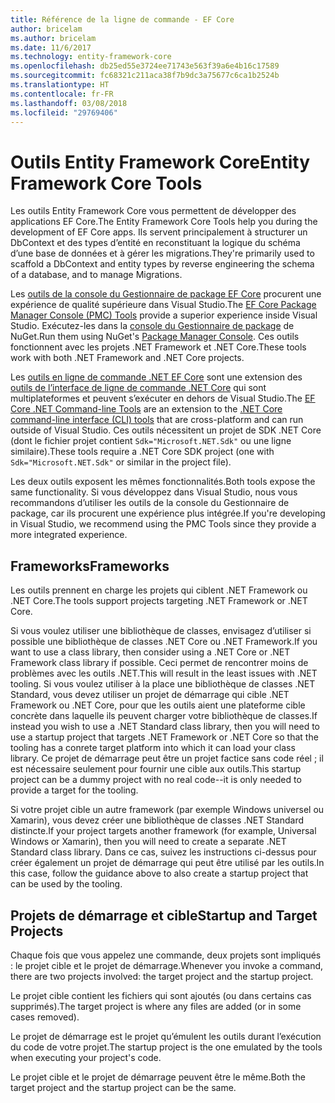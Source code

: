 ```yaml
---
title: Référence de la ligne de commande - EF Core
author: bricelam
ms.author: bricelam
ms.date: 11/6/2017
ms.technology: entity-framework-core
ms.openlocfilehash: db25ed55e3724ee71743e563f39a6e4b16c17589
ms.sourcegitcommit: fc68321c211aca38f7b9dc3a75677c6ca1b2524b
ms.translationtype: HT
ms.contentlocale: fr-FR
ms.lasthandoff: 03/08/2018
ms.locfileid: "29769406"
---
```

<a name="entity-framework-core-tools"></a><span data-ttu-id="1b9e2-102">Outils Entity Framework Core</span><span class="sxs-lookup"><span data-stu-id="1b9e2-102">Entity Framework Core Tools</span></span>
===========================
<span data-ttu-id="1b9e2-103">Les outils Entity Framework Core vous permettent de développer des applications EF Core.</span><span class="sxs-lookup"><span data-stu-id="1b9e2-103">The Entity Framework Core Tools help you during the development of EF Core apps.</span></span> <span data-ttu-id="1b9e2-104">Ils servent principalement à structurer un DbContext et des types d’entité en reconstituant la logique du schéma d’une base de données et à gérer les migrations.</span><span class="sxs-lookup"><span data-stu-id="1b9e2-104">They're primarily used to scaffold a DbContext and entity types by reverse engineering the schema of a database, and to manage Migrations.</span></span>

<span data-ttu-id="1b9e2-105">Les [outils de la console du Gestionnaire de package EF Core][1] procurent une expérience de qualité supérieure dans Visual Studio.</span><span class="sxs-lookup"><span data-stu-id="1b9e2-105">The [EF Core Package Manager Console (PMC) Tools][1] provide a superior experience inside Visual Studio.</span></span> <span data-ttu-id="1b9e2-106">Exécutez-les dans la [console du Gestionnaire de package][2] de NuGet.</span><span class="sxs-lookup"><span data-stu-id="1b9e2-106">Run them using NuGet's [Package Manager Console][2].</span></span> <span data-ttu-id="1b9e2-107">Ces outils fonctionnent avec les projets .NET Framework et .NET Core.</span><span class="sxs-lookup"><span data-stu-id="1b9e2-107">These tools work with both .NET Framework and .NET Core projects.</span></span>

<span data-ttu-id="1b9e2-108">Les [outils en ligne de commande .NET EF Core][3] sont une extension des [outils de l’interface de ligne de commande .NET Core][4] qui sont multiplateformes et peuvent s’exécuter en dehors de Visual Studio.</span><span class="sxs-lookup"><span data-stu-id="1b9e2-108">The [EF Core .NET Command-line Tools][3] are an extension to the [.NET Core command-line interface (CLI) tools][4] that are cross-platform and can run outside of Visual Studio.</span></span> <span data-ttu-id="1b9e2-109">Ces outils nécessitent un projet de SDK .NET Core (dont le fichier projet contient `Sdk="Microsoft.NET.Sdk"` ou une ligne similaire).</span><span class="sxs-lookup"><span data-stu-id="1b9e2-109">These tools require a .NET Core SDK project (one with `Sdk="Microsoft.NET.Sdk"` or similar in the project file).</span></span>

<span data-ttu-id="1b9e2-110">Les deux outils exposent les mêmes fonctionnalités.</span><span class="sxs-lookup"><span data-stu-id="1b9e2-110">Both tools expose the same functionality.</span></span> <span data-ttu-id="1b9e2-111">Si vous développez dans Visual Studio, nous vous recommandons d’utiliser les outils de la console du Gestionnaire de package, car ils procurent une expérience plus intégrée.</span><span class="sxs-lookup"><span data-stu-id="1b9e2-111">If you're developing in Visual Studio, we recommend using the PMC Tools since they provide a more integrated experience.</span></span>

<a name="frameworks"></a><span data-ttu-id="1b9e2-112">Frameworks</span><span class="sxs-lookup"><span data-stu-id="1b9e2-112">Frameworks</span></span>
----------
<span data-ttu-id="1b9e2-113">Les outils prennent en charge les projets qui ciblent .NET Framework ou .NET Core.</span><span class="sxs-lookup"><span data-stu-id="1b9e2-113">The tools support projects targeting .NET Framework or .NET Core.</span></span>

<span data-ttu-id="1b9e2-114">Si vous voulez utiliser une bibliothèque de classes, envisagez d’utiliser si possible une bibliothèque de classes .NET Core ou .NET Framework.</span><span class="sxs-lookup"><span data-stu-id="1b9e2-114">If you want to use a class library, then consider using a .NET Core or .NET Framework class library if possible.</span></span> <span data-ttu-id="1b9e2-115">Ceci permet de rencontrer moins de problèmes avec les outils .NET.</span><span class="sxs-lookup"><span data-stu-id="1b9e2-115">This will result in the least issues with .NET tooling.</span></span> <span data-ttu-id="1b9e2-116">Si vous voulez utiliser à la place une bibliothèque de classes .NET Standard, vous devez utiliser un projet de démarrage qui cible .NET Framework ou .NET Core, pour que les outils aient une plateforme cible concrète dans laquelle ils peuvent charger votre bibliothèque de classes.</span><span class="sxs-lookup"><span data-stu-id="1b9e2-116">If instead you wish to use a .NET Standard class library, then you will need to use a startup project that targets .NET Framework or .NET Core so that the tooling has a conrete target platform into which it can load your class library.</span></span> <span data-ttu-id="1b9e2-117">Ce projet de démarrage peut être un projet factice sans code réel ; il est nécessaire seulement pour fournir une cible aux outils.</span><span class="sxs-lookup"><span data-stu-id="1b9e2-117">This startup project can be a dummy project with no real code--it is only needed to provide a target for the tooling.</span></span>

<span data-ttu-id="1b9e2-118">Si votre projet cible un autre framework (par exemple Windows universel ou Xamarin), vous devez créer une bibliothèque de classes .NET Standard distincte.</span><span class="sxs-lookup"><span data-stu-id="1b9e2-118">If your project targets another framework (for example, Universal Windows or Xamarin), then you will need to create a separate .NET Standard class library.</span></span> <span data-ttu-id="1b9e2-119">Dans ce cas, suivez les instructions ci-dessus pour créer également un projet de démarrage qui peut être utilisé par les outils.</span><span class="sxs-lookup"><span data-stu-id="1b9e2-119">In this case, follow the guidance above to also create a startup project that can be used by the tooling.</span></span>

<a name="startup-and-target-projects"></a><span data-ttu-id="1b9e2-120">Projets de démarrage et cible</span><span class="sxs-lookup"><span data-stu-id="1b9e2-120">Startup and Target Projects</span></span>
---------------------------
<span data-ttu-id="1b9e2-121">Chaque fois que vous appelez une commande, deux projets sont impliqués : le projet cible et le projet de démarrage.</span><span class="sxs-lookup"><span data-stu-id="1b9e2-121">Whenever you invoke a command, there are two projects involved: the target project and the startup project.</span></span>

<span data-ttu-id="1b9e2-122">Le projet cible contient les fichiers qui sont ajoutés (ou dans certains cas supprimés).</span><span class="sxs-lookup"><span data-stu-id="1b9e2-122">The target project is where any files are added (or in some cases removed).</span></span>

<span data-ttu-id="1b9e2-123">Le projet de démarrage est le projet qu’émulent les outils durant l’exécution du code de votre projet.</span><span class="sxs-lookup"><span data-stu-id="1b9e2-123">The startup project is the one emulated by the tools when executing your project's code.</span></span>

<span data-ttu-id="1b9e2-124">Le projet cible et le projet de démarrage peuvent être le même.</span><span class="sxs-lookup"><span data-stu-id="1b9e2-124">Both the target project and the startup project can be the same.</span></span>


  [1]: powershell.md
  [2]: https://docs.microsoft.com/nuget/tools/package-manager-console
  [3]: dotnet.md
  [4]: https://docs.microsoft.com/dotnet/core/tools/
